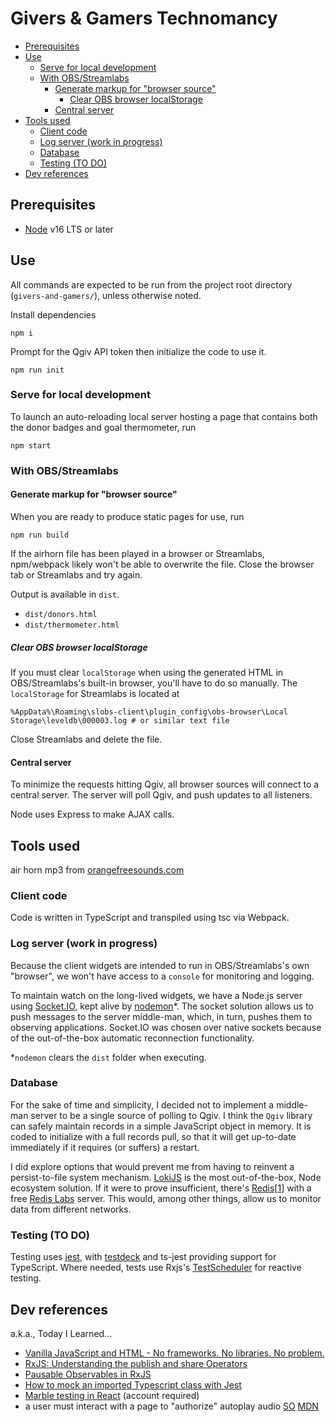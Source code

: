 # Givers & Gamers Technomancy

- [Prerequisites](#prerequisites)
- [Use](#use)
  - [Serve for local development](#serve-for-local-development)
  - [With OBS/Streamlabs](#with-obsstreamlabs)
    - [Generate markup for "browser source"](#generate-markup-for-browser-source)
      - [Clear OBS browser localStorage](#clear-obs-browser-localstorage)
    - [Central server](#central-server)
- [Tools used](#tools-used)
  - [Client code](#client-code)
  - [Log server (work in progress)](#log-server-work-in-progress)
  - [Database](#database)
  - [Testing (TO DO)](#testing-to-do)
- [Dev references](#dev-references)

## Prerequisites
* [Node](https://nodejs.org/en/download/) v16 LTS or later

## Use
All commands are expected to be run from the project root directory
(`givers-and-gamers/`), unless otherwise noted.

Install dependencies
```shell
npm i
```

Prompt for the Qgiv API token then initialize the code to use it.
```shell
npm run init
```

### Serve for local development
To launch an auto-reloading local server hosting a page that contains both the
donor badges and goal thermometer, run
```shell
npm start
```

### With OBS/Streamlabs

#### Generate markup for "browser source"
When you are ready to produce static pages for use, run
```shell
npm run build
```

If the airhorn file has been played in a browser or Streamlabs, npm/webpack
likely won't be able to overwrite the file. Close the browser tab or Streamlabs
and try again.

Output is available in `dist`.
 * `dist/donors.html`
 * `dist/thermometer.html`

##### Clear OBS browser localStorage
If you must clear `localStorage` when using the generated HTML in
OBS/Streamlabs's built-in browser, you'll have to do so manually. The
`localStorage` for Streamlabs is located at
```
%AppData%\Roaming\slobs-client\plugin_config\obs-browser\Local Storage\leveldb\000003.log # or similar text file
```
Close Streamlabs and delete the file.

#### Central server
To minimize the requests hitting Qgiv, all browser sources will connect to a
central server. The server will poll Qgiv, and push updates to all listeners.

Node uses Express to make AJAX calls.


## Tools used

air horn mp3 from [orangefreesounds.com](https://orangefreesounds.com/dj-air-horn-sound-effect/)
### Client code
Code is written in TypeScript and transpiled using tsc via Webpack.

### Log server (work in progress)
Because the client widgets are intended to run in OBS/Streamlabs's own "browser",
we won't have access to a `console` for monitoring and logging.

To maintain watch on the long-lived widgets, we have a Node.js server using
[Socket.IO](https://www.npmjs.com/package/socket.io), kept alive
by [nodemon](https://github.com/remy/nodemon#nodemon)*. The socket
solution allows us to push messages to the server middle-man, which, in turn,
pushes them to observing applications. Socket.IO was chosen over native
sockets because of the out-of-the-box automatic reconnection functionality.

*`nodemon` clears the `dist` folder when executing.

### Database
For the sake of time and simplicity, I decided not to implement a middle-man
server to be a single source of polling to Qgiv. I think the `Qgiv` library
can safely maintain records in a simple JavaScript object in memory. It is
coded to initialize with a full records pull, so that it will get up-to-date
immediately if it requires (or suffers) a restart.

I did explore options that would prevent me from having to reinvent a
persist-to-file system mechanism.
[LokiJS](https://github.com/techfort/LokiJS#lokijs) is the most out-of-the-box,
Node ecosystem solution. If it were to prove insufficient, there's
[Redis](https://redis.js.org/)[[1](https://stackoverflow.com/a/19489635)]
with a free [Redis Labs](https://redislabs.com/redis-enterprise-cloud/pricing/)
server. This would, among other things, allow us to monitor data from
different networks.

### Testing (TO DO)
Testing uses [jest](https://jestjs.io/docs/en/getting-started), with [testdeck](https://testdeck.org/pages/guide/basics) and ts-jest providing support for TypeScript.
Where needed, tests use Rxjs's [TestScheduler](https://rxjs-dev.firebaseapp.com/guide/testing/marble-testing) for reactive testing.

## Dev references
a.k.a., Today I Learned...
 * [Vanilla JavaScript and HTML - No frameworks. No libraries. No problem.](https://johnpapa.net/render-html-2/)
 * [RxJS: Understanding the publish and share Operators](https://ncjamieson.com/understanding-publish-and-share/)
 * [Pausable Observables in RxJS](https://kddsky.medium.com/pauseable-observables-in-rxjs-58ce2b8c7dfd)
 * [How to mock an imported Typescript class with Jest](https://dev.to/codedivoire/how-to-mock-an-imported-typescript-class-with-jest-2g7j)
 * [Marble testing in React](https://medium.com/swlh/marble-testing-in-react-ba0639441afa) (account required)
 * a user must interact with a page to "authorize" autoplay audio [SO](https://stackoverflow.com/a/57632961/356016) [MDN](https://developer.mozilla.org/en-US/docs/Web/Media/Autoplay_guide)
